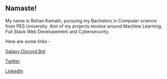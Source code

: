 ## Namaste! 

My name is Rohan Kamath, pursuing my Bachelors in Computer science from PES University. Alot of my projects revolve around Machine Learning, Full Stack Web Developement and Cybersecurity. 

Here are some links - 

[Galaxy Discord Bot](https://www.galaxybot.xyz/)

[Twitter](https://twitter.com/rohan__kamath)

[LinkedIn](https://www.linkedin.com/in/rohan-kamath-25520714b/)


